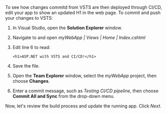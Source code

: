To see how changes commitd from VSTS are then deployed through CI/CD, edit your app to show an updated H1 in the web page. To commit and push your changes to VSTS:

1. In Visual Studio, open the **Solution Explorer** window.
2. Navigate to and open *myWebApp | Views | Home | Index.cshtml*
3. Edit line 6 to read:

    `<h1>ASP.NET with VSTS and CI/CD!</h1>`

4. Save the file.
5. Open the **Team Explorer** window, select the *myWebApp* project, then choose **Changes**.
6. Enter a commit message, such as *Testing CI/CD pipeline*, then choose **Commit All and Sync** from the drop-down menu.

Now, let's review the build process and update the running app. Click *Next*.